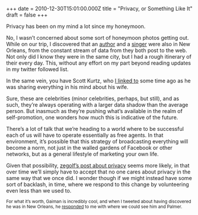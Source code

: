 +++
date = 2010-12-30T15:01:00.000Z
title = "Privacy, or Something Like It"
draft = false
+++


<div><p>Privacy has been on my mind a lot since my honeymoon.</p>
<p>No, I wasn&#8217;t concerned about some sort of honeymoon photos getting out. While on our trip, I discovered that an <a href="http://journal.neilgaiman.com/" title="Neil Gaiman's journal">author</a> and a <a href="http://blog.amandapalmer.net/" title="Amanda Palmer's blog">singer</a> were also in New Orleans, from the constant stream of data from they both post to the web. Not only did I know they were in the same city, but I had a rough itinerary of their every day. This, without any effort on my part beyond reading updates in my twitter followed list.</p>
<p>In the same vein, you have Scott Kurtz, who <a href="http://blog.humanmade.org/post/1985973308/shes-home" title="Scott Kurtz's blog">I linked to</a> some time ago as he was sharing everything in his mind about his wife.</p>
<p>Sure, these are celebrities (minor celebrities, perhaps, but still), and as such, they&#8217;re always operating with a larger data shadow than the average person. But inasmuch as they&#8217;re pushing what&#8217;s available in the realm of self-promotion, one wonders how much this is indicative of the future.</p>
<p>There&#8217;s a lot of talk that we&#8217;re heading to a world where to be successful each of us will have to operate essentially as free agents. In that environment, it&#8217;s possible that this strategy of broadcasting everything will become a norm, not just in the walled gardens of Facebook or other networks, but as a general lifestyle of marketing your own life.</p>
<p>Given that possibility, <a href="http://drinkingfromamasonjar.wordpress.com/2010/11/15/the-eye-in-the-sky/" title="Zach Egolf's blog">zegolf&#8217;s post about privacy</a> seems more likely, in that over time we&#8217;ll simply have to accept that no one cares about privacy in the same way that we once did. I wonder though if we might instead have some sort of backlash, in time, where we respond to this change by volunteering even less than we used to.</p>
<p><small>For what it&#8217;s worth, Gaiman is incredibly cool, and when I tweeted about having discovered he was in New Orleans, he <a href="http://twitter.com/#!/neilhimself/status/2875048524259329">responded</a> to me with where we could see him and Palmer.</small></p></div>